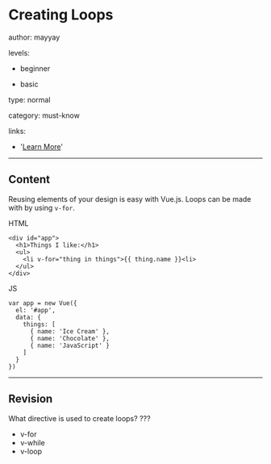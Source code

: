 # Creating Loops
author: mayyay

levels:

  - beginner

  - basic

type: normal

category: must-know

links:

  - '[Learn More](https://vuejs.org/v2/guide/#Conditionals-and-Loops)'

---
## Content

Reusing elements of your design is easy
  with Vue.js. Loops can be made with by
  using `v-for`.

HTML
```
<div id="app">
  <h1>Things I like:</h1>
  <ul>
    <li v-for="thing in things">{{ thing.name }}<li>
  </ul>
</div>
```
JS
```
var app = new Vue({
  el: '#app',
  data: {
    things: [
      { name: 'Ice Cream' },
      { name: 'Chocolate' },
      { name: 'JavaScript' }
    ]
  }
})
```
---
## Revision

What directive is used to create loops?
???

* v-for
* v-while
* v-loop
